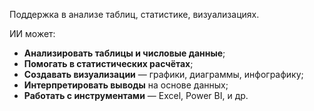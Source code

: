 Поддержка в анализе таблиц, статистике, визуализациях.

ИИ может:

-  **Анализировать таблицы и числовые данные**;
-  **Помогать в статистических расчётах**;
-  **Создавать визуализации** — графики, диаграммы, инфографику;
-  **Интерпретировать выводы** на основе данных;
-  **Работать с инструментами** — Excel, Power BI, и др.